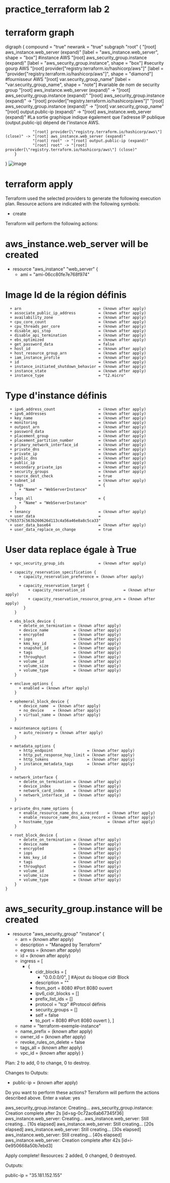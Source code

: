 # practice_terraform lab 2

# terraform graph

digraph {
        compound = "true"
        newrank = "true"
        subgraph "root" {
                "[root] aws_instance.web_server (expand)" [label = "aws_instance.web_server", shape = "box"]
#instance AWS
                "[root] aws_security_group.instance (expand)" [label = "aws_security_group.instance", shape = "box"]
#security gourp AWS 
                "[root] provider[\"registry.terraform.io/hashicorp/aws\"]" [label = "provider[\"registry.terraform.io/hashicorp/aws\"]", shape = "diamond"] 
#fournisseur AWS 
                "[root] var.security_group_name" [label = "var.security_group_name", shape = "note"]
#variable de nom de security group
                "[root] aws_instance.web_server (expand)" -> "[root] aws_security_group.instance (expand)"
                "[root] aws_security_group.instance (expand)" -> "[root] provider[\"registry.terraform.io/hashicorp/aws\"]"
                "[root] aws_security_group.instance (expand)" -> "[root] var.security_group_name"
                "[root] output.public-ip (expand)" -> "[root] aws_instance.web_server (expand)" 
#La sortie graphique indique également que l'adresse IP publique (output.public-ip) dépend de l'instance AWS.

                "[root] provider[\"registry.terraform.io/hashicorp/aws\"] (close)" -> "[root] aws_instance.web_server (expand)"
                "[root] root" -> "[root] output.public-ip (expand)"
                "[root] root" -> "[root] provider[\"registry.terraform.io/hashicorp/aws\"] (close)"
        }
}
![image](https://user-images.githubusercontent.com/78550822/217252884-a1920f35-1ccb-4bf3-94b7-4404873c26fa.png)


# terraform apply

Terraform used the selected providers to generate the following execution plan. Resource actions are indicated with the following symbols:       
  + create

Terraform will perform the following actions:

  # aws_instance.web_server will be created
  + resource "aws_instance" "web_server" {
      + ami                                  = "ami-06cc80fe7e768f974"
 # Image Id de la région définis
      + arn                                  = (known after apply)
      + associate_public_ip_address          = (known after apply)
      + availability_zone                    = (known after apply)
      + cpu_core_count                       = (known after apply)
      + cpu_threads_per_core                 = (known after apply)
      + disable_api_stop                     = (known after apply)
      + disable_api_termination              = (known after apply)
      + ebs_optimized                        = (known after apply)
      + get_password_data                    = false
      + host_id                              = (known after apply)
      + host_resource_group_arn              = (known after apply)
      + iam_instance_profile                 = (known after apply)
      + id                                   = (known after apply)
      + instance_initiated_shutdown_behavior = (known after apply)
      + instance_state                       = (known after apply)
      + instance_type                        = "t2.micro" 
# Type d'instance définis
      + ipv6_address_count                   = (known after apply)
      + ipv6_addresses                       = (known after apply)
      + key_name                             = (known after apply)
      + monitoring                           = (known after apply)
      + outpost_arn                          = (known after apply)
      + password_data                        = (known after apply)
      + placement_group                      = (known after apply)
      + placement_partition_number           = (known after apply)
      + primary_network_interface_id         = (known after apply)
      + private_dns                          = (known after apply)
      + private_ip                           = (known after apply)
      + public_dns                           = (known after apply)
      + public_ip                            = (known after apply)
      + secondary_private_ips                = (known after apply)
      + security_groups                      = (known after apply)
      + source_dest_check                    = true
      + subnet_id                            = (known after apply)
      + tags                                 = {
          + "Name" = "WebServerInstance"
        }
      + tags_all                             = {
          + "Name" = "WebServerInstance"
        }
      + tenancy                              = (known after apply)
      + user_data                            = "c765373c563b260626d113c4a56a46e8a8c5ca33"
      + user_data_base64                     = (known after apply)
      + user_data_replace_on_change          = true 
# User data replace égale à True
      + vpc_security_group_ids               = (known after apply)

      + capacity_reservation_specification {
          + capacity_reservation_preference = (known after apply)

          + capacity_reservation_target {
              + capacity_reservation_id                 = (known after apply)
              + capacity_reservation_resource_group_arn = (known after apply)
            }
        }

      + ebs_block_device {
          + delete_on_termination = (known after apply)
          + device_name           = (known after apply)
          + encrypted             = (known after apply)
          + iops                  = (known after apply)
          + kms_key_id            = (known after apply)
          + snapshot_id           = (known after apply)
          + tags                  = (known after apply)
          + throughput            = (known after apply)
          + volume_id             = (known after apply)
          + volume_size           = (known after apply)
          + volume_type           = (known after apply)
        }

      + enclave_options {
          + enabled = (known after apply)
        }

      + ephemeral_block_device {
          + device_name  = (known after apply)
          + no_device    = (known after apply)
          + virtual_name = (known after apply)
        }

      + maintenance_options {
          + auto_recovery = (known after apply)
        }

      + metadata_options {
          + http_endpoint               = (known after apply)
          + http_put_response_hop_limit = (known after apply)
          + http_tokens                 = (known after apply)
          + instance_metadata_tags      = (known after apply)
        }

      + network_interface {
          + delete_on_termination = (known after apply)
          + device_index          = (known after apply)
          + network_card_index    = (known after apply)
          + network_interface_id  = (known after apply)
        }

      + private_dns_name_options {
          + enable_resource_name_dns_a_record    = (known after apply)
          + enable_resource_name_dns_aaaa_record = (known after apply)
          + hostname_type                        = (known after apply)
        }

      + root_block_device {
          + delete_on_termination = (known after apply)
          + device_name           = (known after apply)
          + encrypted             = (known after apply)
          + iops                  = (known after apply)
          + kms_key_id            = (known after apply)
          + tags                  = (known after apply)
          + throughput            = (known after apply)
          + volume_id             = (known after apply)
          + volume_size           = (known after apply)
          + volume_type           = (known after apply)
        }
    }

  # aws_security_group.instance will be created
  + resource "aws_security_group" "instance" {
      + arn                    = (known after apply)
      + description            = "Managed by Terraform"
      + egress                 = (known after apply)
      + id                     = (known after apply)
      + ingress                = [
          + {
              + cidr_blocks      = [
                  + "0.0.0.0/0", 
                ] #Ajout du bloque cidr Block
              + description      = ""
              + from_port        = 8080 #Port 8080 ouvert
              + ipv6_cidr_blocks = []
              + prefix_list_ids  = []
              + protocol         = "tcp" #Protocol définis
              + security_groups  = []
              + self             = false
              + to_port          = 8080 #Port 8080 ouvert
            },
        ]
      + name                   = "terraform-exemple-instance"
      + name_prefix            = (known after apply)
      + owner_id               = (known after apply)
      + revoke_rules_on_delete = false
      + tags_all               = (known after apply)
      + vpc_id                 = (known after apply)
    }

Plan: 2 to add, 0 to change, 0 to destroy.

Changes to Outputs:
  + public-ip = (known after apply)

Do you want to perform these actions?
  Terraform will perform the actions described above.
  Enter a value: yes

aws_security_group.instance: Creating...
aws_security_group.instance: Creation complete after 2s [id=sg-0c72ac6ab67345f36]
aws_instance.web_server: Creating...
aws_instance.web_server: Still creating... [10s elapsed]
aws_instance.web_server: Still creating... [20s elapsed]
aws_instance.web_server: Still creating... [30s elapsed]
aws_instance.web_server: Still creating... [40s elapsed]
aws_instance.web_server: Creation complete after 42s [id=i-0e950668a50b7ebd3]

Apply complete! Resources: 2 added, 0 changed, 0 destroyed.

Outputs:

public-ip = "35.181.152.155"
